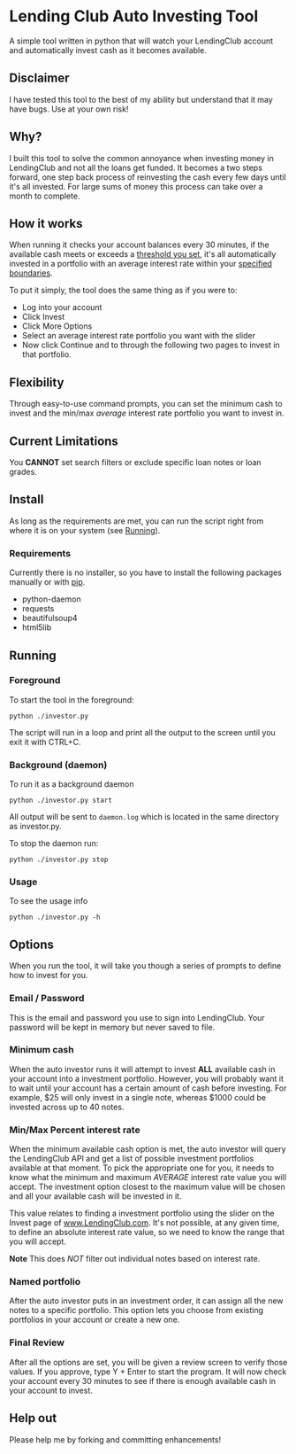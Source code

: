 Lending Club Auto Investing Tool
=======================

A simple tool written in python that will watch your LendingClub account and automatically invest cash as it becomes available.

Disclaimer
--------------------
I have tested this tool to the best of my ability but understand that it may have bugs. Use at your own risk!

Why?
--------------------
I built this tool to solve the common annoyance when investing money in LendingClub and not all the loans get funded. It becomes a two steps forward, one step back process of reinvesting the cash every few days until it's all invested. For large sums of money this process can take over a month to complete.

How it works
--------------------
When running it checks your account balances every 30 minutes, if the available cash meets or exceeds a [threshold you set](#minimum-cash), it's all automatically invested in a portfolio with an average interest rate within your [specified boundaries](#minmax-percent-interest-rate).

To put it simply, the tool does the same thing as if you were to:
 * Log into your account
 * Click Invest
 * Click More Options
 * Select an average interest rate portfolio you want with the slider
 * Now click Continue and to through the following two pages to invest in that portfolio.

Flexibility
--------------------
Through easy-to-use command prompts, you can set the minimum cash to invest and the min/max *average* interest rate portfolio you want to invest in. 

Current Limitations
--------------------
You **CANNOT** set search filters or exclude specific loan notes or loan grades.

Install
--------------------
As long as the requirements are met, you can run the script right from where it is on your system (see [Running](#running)).

### Requirements
Currently there is no installer, so you have to install the following packages manually or with [pip](https://pypi.python.org/pypi/pip).
 * python-daemon
 * requests
 * beautifulsoup4
 * html5lib

Running
--------------------

### Foreground
To start the tool in the foreground:

    python ./investor.py

The script will run in a loop and print all the output to the screen until you exit it with CTRL+C.

### Background (daemon)
To run it as a background daemon

    python ./investor.py start

All output will be sent to `daemon.log` which is located in the same directory as investor.py.

To stop the daemon run:

    python ./investor.py stop

### Usage
To see the usage info

    python ./investor.py -h


Options
--------------------
When you run the tool, it will take you though a series of prompts to define how to invest for you.

### Email / Password
This is the email and password you use to sign into LendingClub. Your password will be kept in memory but never saved to file.

### Minimum cash
When the auto investor runs it will attempt to invest **ALL** available cash in your account into a investment portfolio. However, you will probably want it to wait until your account has a certain amount of cash before investing. For example, $25 will only invest in a single note, whereas $1000 could be invested across up to 40 notes.

### Min/Max Percent interest rate
When the minimum available cash option is met, the auto investor will query the LendingClub API and get a list of possible investment portfolios available at that moment. To pick the appropriate one for you, it needs to know what the minimum and maximum *AVERAGE* interest rate value you will accept. The investment option closest to the maximum value will be chosen and all your available cash will be invested in it.

This value relates to finding a investment portfolio using the slider on the Invest page of www.LendingClub.com. It's not possible, at any given time, to define an absolute interest rate value, so we need to know the range that you will accept.

**Note** This does *NOT* filter out individual notes based on interest rate.

### Named portfolio
After the auto investor puts in an investment order, it can assign all the new notes to a specific portfolio. This option lets you choose from existing portfolios in your account or create a new one.

### Final Review
After all the options are set, you will be given a review screen to verify those values. If you approve, type Y + Enter to start the program. It will now check your account every 30 minutes to see if there is enough available cash in your account to invest.

Help out
--------------------
Please help me by forking and committing enhancements!